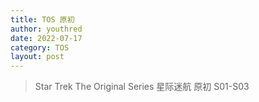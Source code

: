 ```yaml
---
title: TOS 原初
author: youthred
date: 2022-07-17
category: TOS
layout: post
---
```


> Star Trek The Original Series 星际迷航 原初 S01-S03